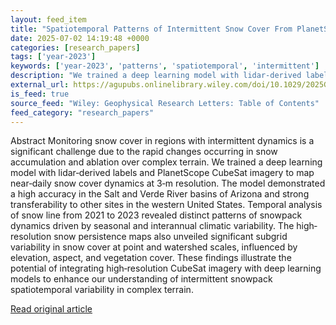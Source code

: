 ```yaml
---
layout: feed_item
title: "Spatiotemporal Patterns of Intermittent Snow Cover From PlanetScope Imagery Using Deep Learning"
date: 2025-07-02 14:19:48 +0000
categories: [research_papers]
tags: ['year-2023']
keywords: ['year-2023', 'patterns', 'spatiotemporal', 'intermittent']
description: "We trained a deep learning model with lidar‐derived labels and PlanetScope CubeSat imagery to map near‐daily snow cover dynamics at 3‐m resolution"
external_url: https://agupubs.onlinelibrary.wiley.com/doi/10.1029/2025GL116582?af=R
is_feed: true
source_feed: "Wiley: Geophysical Research Letters: Table of Contents"
feed_category: "research_papers"
---
```


Abstract Monitoring snow cover in regions with intermittent dynamics is a significant challenge due to the rapid changes occurring in snow accumulation and ablation over complex terrain. We trained a deep learning model with lidar‐derived labels and PlanetScope CubeSat imagery to map near‐daily snow cover dynamics at 3‐m resolution. The model demonstrated a high accuracy in the Salt and Verde River basins of Arizona and strong transferability to other sites in the western United States. Temporal analysis of snow line from 2021 to 2023 revealed distinct patterns of snowpack dynamics driven by seasonal and interannual climatic variability. The high‐resolution snow persistence maps also unveiled significant subgrid variability in snow cover at point and watershed scales, influenced by elevation, aspect, and vegetation cover. These findings illustrate the potential of integrating high‐resolution CubeSat imagery with deep learning models to enhance our understanding of intermittent snowpack spatiotemporal variability in complex terrain.

[Read original article](https://agupubs.onlinelibrary.wiley.com/doi/10.1029/2025GL116582?af=R)
